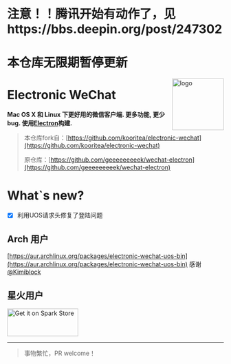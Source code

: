# 注意！！腾讯开始有动作了，见https://bbs.deepin.org/post/247302
# 本仓库无限期暂停更新

<img src="assets/icon.png" alt="logo" height="120" align="right" />

# Electronic WeChat

**Mac OS X 和 Linux 下更好用的微信客户端. 更多功能, 更少bug. 使用[Electron](https://github.com/atom/electron)构建.**

> 本仓库fork自：[https://github.com/kooritea/electronic-wechat](https://github.com/kooritea/electronic-wechat)
>
> 原仓库：[https://github.com/geeeeeeeeek/wechat-electron](https://github.com/geeeeeeeeek/wechat-electron)

# What`s new?

* [X] 利用UOS请求头修复了登陆问题

## Arch 用户

[https://aur.archlinux.org/packages/electronic-wechat-uos-bin](https://aur.archlinux.org/packages/electronic-wechat-uos-bin) 感谢[@Kimiblock](https://github.com/Kimiblock)

## 星火用户

<a href="https://spk.yzzi.icu/?spk=spk://store/chat/electronic-wechat" target="_blank">
<img alt="Get it on Spark Store" src="https://download.gankun.cn.ma/api/raw/?path=/%E5%85%B6%E4%BB%96/getitonSparkStore.png" width="165" height="64" />
</a>

---

> 事物繁忙，PR welcome！
